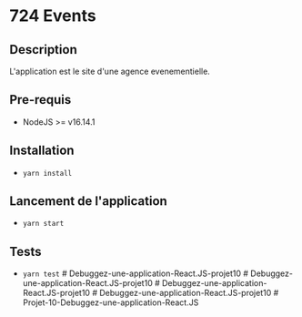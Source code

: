# 724 Events

## Description
L'application est le site d'une agence evenementielle.
## Pre-requis
- NodeJS  >= v16.14.1

## Installation
- `yarn install`

## Lancement de l'application
- `yarn start`

## Tests
- `yarn test`
#   D e b u g g e z - u n e - a p p l i c a t i o n - R e a c t . J S - p r o j e t 1 0  
 #   D e b u g g e z - u n e - a p p l i c a t i o n - R e a c t . J S - p r o j e t 1 0  
 #   D e b u g g e z - u n e - a p p l i c a t i o n - R e a c t . J S - p r o j e t 1 0  
 #   D e b u g g e z - u n e - a p p l i c a t i o n - R e a c t . J S - p r o j e t 1 0  
 #   P r o j e t - 1 0 - D e b u g g e z - u n e - a p p l i c a t i o n - R e a c t . J S  
 